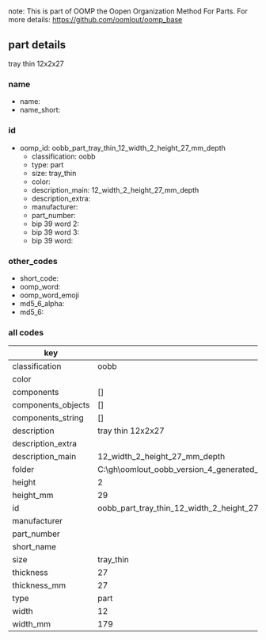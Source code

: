 #   

note: This is part of OOMP the Oopen Organization Method For Parts. For more details: https://github.com/oomlout/oomp_base

##  part details



tray thin 12x2x27

### name
* name: 
* name_short: 
### id
* oomp_id: oobb_part_tray_thin_12_width_2_height_27_mm_depth
  * classification: oobb
  * type: part
  * size: tray_thin
  * color: 
  * description_main: 12_width_2_height_27_mm_depth
  * description_extra: 
  * manufacturer: 
  * part_number: 
  * bip 39 word 2: 
  * bip 39 word 3: 
  * bip 39 word: 

### other_codes
* short_code: 
* oomp_word: 
* oomp_word_emoji 
* md5_6_alpha: 
* md5_6: 









### all codes 
| key | value |  
| --- | --- |  
| classification | oobb |  
| color |  |  
| components | [] |  
| components_objects | [] |  
| components_string | [] |  
| description | tray thin 12x2x27 |  
| description_extra |  |  
| description_main | 12_width_2_height_27_mm_depth |  
| folder | C:\gh\oomlout_oobb_version_4_generated_parts\things\oobb_part_tray_thin_12_width_2_height_27_mm_depth |  
| height | 2 |  
| height_mm | 29 |  
| id | oobb_part_tray_thin_12_width_2_height_27_mm_depth |  
| manufacturer |  |  
| part_number |  |  
| short_name |  |  
| size | tray_thin |  
| thickness | 27 |  
| thickness_mm | 27 |  
| type | part |  
| width | 12 |  
| width_mm | 179 |  
